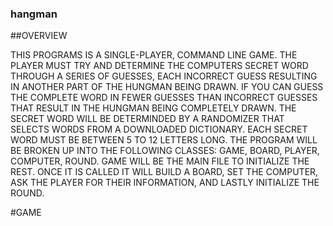 ### hangman

##OVERVIEW

THIS PROGRAMS IS A SINGLE-PLAYER, COMMAND LINE GAME.  THE PLAYER MUST TRY AND DETERMINE THE COMPUTERS SECRET WORD THROUGH A SERIES OF GUESSES, EACH INCORRECT GUESS RESULTING IN ANOTHER PART OF THE HUNGMAN BEING DRAWN. IF YOU CAN GUESS THE COMPLETE WORD IN FEWER GUESSES THAN INCORRECT GUESSES THAT RESULT IN THE HUNGMAN BEING COMPLETELY DRAWN.  THE SECRET WORD WILL BE DETERMINDED BY A RANDOMIZER THAT SELECTS WORDS FROM A DOWNLOADED DICTIONARY.  EACH SECRET WORD MUST BE BETWEEN 5 TO 12 LETTERS LONG. THE PROGRAM WILL BE BROKEN UP INTO THE FOLLOWING CLASSES: GAME, BOARD, PLAYER, COMPUTER, ROUND. GAME WILL BE THE MAIN FILE TO INITIALIZE THE REST. ONCE IT IS CALLED IT WILL BUILD A BOARD, SET THE COMPUTER, ASK THE PLAYER FOR THEIR INFORMATION, AND LASTLY INITIALIZE THE ROUND.  

#GAME